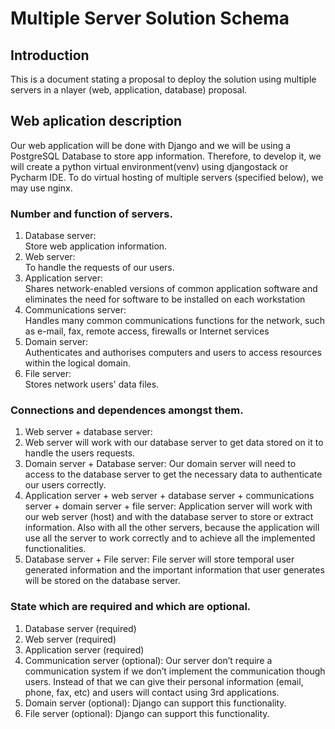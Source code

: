 # Multiple Server Solution Schema

## Introduction

This is a document stating a proposal to deploy the solution using multiple servers in a nlayer
(web, application, database) proposal.

## Web aplication description

Our web application will be done with Django and we will be using a PostgreSQL Database to store app information. Therefore, to develop it, we will create a python virtual environment(venv) using djangostack  or  Pycharm IDE. 
To do virtual hosting of multiple servers (specified below), we may use nginx. 


### Number and function of servers.
1. Database server:  
Store web application information.
2. Web server:  
To handle the requests of our users.
3. Application server:  
Shares network-enabled versions of common application software and eliminates the need for software to be installed on each workstation
4. Communications server:  
Handles many common communications functions for the network, such as e-mail, fax, remote access, firewalls or Internet services
5. Domain server:  
Authenticates and authorises computers and users to access resources within the logical domain.
6. File server:  
Stores network users' data files.

### Connections and dependences amongst them.
1. Web server + database server: 
2. Web server will work with our database server to get data stored on it to handle the users requests.
3. Domain server + Database server:
Our domain server will need to access to the database server to get the necessary data to authenticate our users correctly.
4. Application server + web server + database server + communications server + domain server + file server: Application server will work with our web server (host) and with the database server to store or extract information. Also with all the other servers, because the application will use all the server to work correctly and to achieve all the implemented functionalities. 
5. Database server + File server:  File server will store temporal user generated information and the important information that user generates will be stored on the database server.

### State which are required and which are optional.

1. Database server (required)
2. Web server (required)
3. Application server (required)
4. Communication server (optional): Our server don’t require a communication system if we don’t implement the communication though users. Instead of that we can give their personal information (email, phone, fax, etc) and users will contact using 3rd applications.
5. Domain server (optional): Django can support this functionality.
6. File server (optional): Django can support this functionality.
